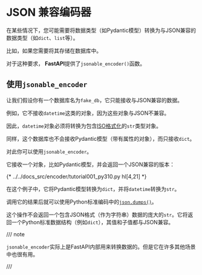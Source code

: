 # JSON 兼容编码器

在某些情况下，您可能需要将数据类型（如Pydantic模型）转换为与JSON兼容的数据类型（如`dict`、`list`等）。

比如，如果您需要将其存储在数据库中。

对于这种要求， **FastAPI**提供了`jsonable_encoder()`函数。

## 使用`jsonable_encoder`

让我们假设你有一个数据库名为`fake_db`，它只能接收与JSON兼容的数据。

例如，它不接收`datetime`这类的对象，因为这些对象与JSON不兼容。

因此，`datetime`对象必须将转换为包含<a href="https://en.wikipedia.org/wiki/ISO_8601" class="external-link" target="_blank">ISO格式化</a>的`str`类型对象。

同样，这个数据库也不会接收Pydantic模型（带有属性的对象），而只接收`dict`。

对此你可以使用`jsonable_encoder`。

它接收一个对象，比如Pydantic模型，并会返回一个JSON兼容的版本：

{* ../../docs_src/encoder/tutorial001_py310.py hl[4,21] *}

在这个例子中，它将Pydantic模型转换为`dict`，并将`datetime`转换为`str`。

调用它的结果后就可以使用Python标准编码中的<a href="https://docs.python.org/3/library/json.html#json.dumps" class="external-link" target="_blank">`json.dumps()`</a>。

这个操作不会返回一个包含JSON格式（作为字符串）数据的庞大的`str`。它将返回一个Python标准数据结构（例如`dict`），其值和子值都与JSON兼容。

/// note

`jsonable_encoder`实际上是FastAPI内部用来转换数据的。但是它在许多其他场景中也很有用。

///
